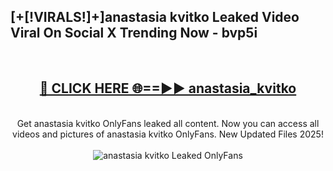 <h2>[+[!VIRALS!]+]anastasia kvitko Leaked Video Viral On Social X Trending Now - bvp5i</h2>
<br>
<div align="center">
<h2><a href="https://libra.edu.pl?anastasia_kvitko" rel="nofollow">🔴 CLICK HERE 🌐==►► anastasia_kvitko</a></h2>
<br>
Get anastasia kvitko OnlyFans leaked all content. Now you can access all videos and pictures of anastasia kvitko OnlyFans. New Updated Files 2025!
<br>
<br>
<a href="https://libra.edu.pl?anastasia_kvitko" rel="nofollow" data-target="animated-image.originalLink"><img src="https://i.ibb.co.com/WyWwxjT/player-gif2.gif" alt="anastasia kvitko Leaked OnlyFans" style="max-width: 100%; display: inline-block;" data-target="animated-image.originalImage"></a>
</div>
<br>